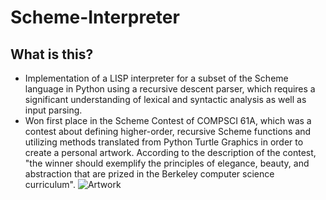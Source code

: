 # Scheme-Interpreter
## What is this?
- Implementation of a LISP interpreter for a subset of the Scheme language in Python using a recursive descent parser, which requires a significant understanding of lexical and syntactic analysis as well as input parsing. 
- Won first place in the Scheme Contest of COMPSCI 61A, which was a contest about defining higher-order, recursive Scheme functions and utilizing methods translated from Python Turtle Graphics in order to create a personal artwork. According to the description of the contest, "the winner should exemplify the principles of elegance, beauty, and abstraction that are prized in the Berkeley computer science curriculum".
![Artwork](https://i.imgur.com/Q7Jhvoa.png)

